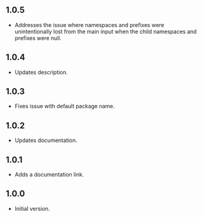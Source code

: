 ## 1.0.5

- Addresses the issue where namespaces and prefixes were unintentionally lost from the main input when the child namespaces and prefixes were null.

## 1.0.4

- Updates description.

## 1.0.3

- Fixes issue with default package name.

## 1.0.2

- Updates documentation.

## 1.0.1

- Adds a documentation link.

## 1.0.0

- Initial version.
